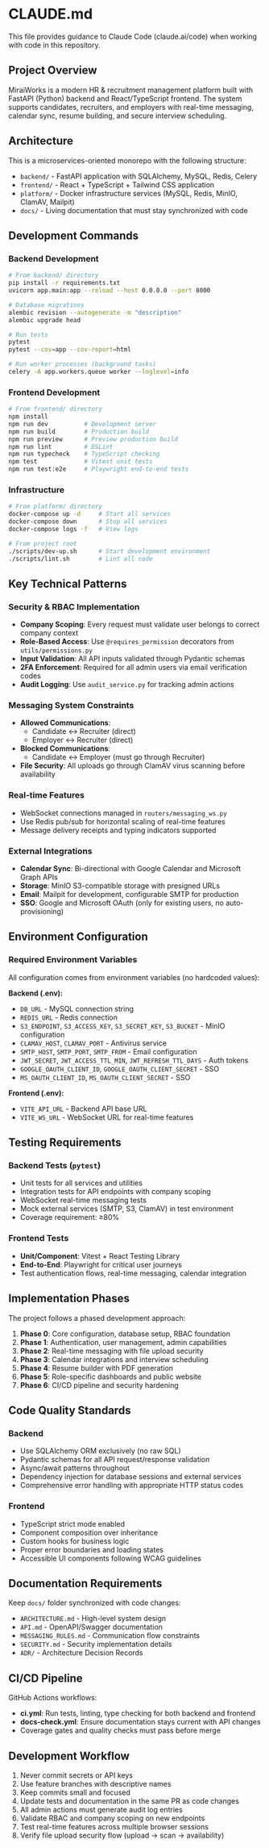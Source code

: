 # CLAUDE.md

This file provides guidance to Claude Code (claude.ai/code) when working with code in this repository.

## Project Overview

MiraiWorks is a modern HR & recruitment management platform built with FastAPI (Python) backend and React/TypeScript frontend. The system supports candidates, recruiters, and employers with real-time messaging, calendar sync, resume building, and secure interview scheduling.

## Architecture

This is a microservices-oriented monorepo with the following structure:
- `backend/` - FastAPI application with SQLAlchemy, MySQL, Redis, Celery
- `frontend/` - React + TypeScript + Tailwind CSS application 
- `platform/` - Docker infrastructure services (MySQL, Redis, MinIO, ClamAV, Mailpit)
- `docs/` - Living documentation that must stay synchronized with code

## Development Commands

### Backend Development
```bash
# From backend/ directory
pip install -r requirements.txt
uvicorn app.main:app --reload --host 0.0.0.0 --port 8000

# Database migrations
alembic revision --autogenerate -m "description"
alembic upgrade head

# Run tests
pytest
pytest --cov=app --cov-report=html

# Run worker processes (background tasks)
celery -A app.workers.queue worker --loglevel=info
```

### Frontend Development
```bash
# From frontend/ directory  
npm install
npm run dev          # Development server
npm run build        # Production build
npm run preview      # Preview production build
npm run lint         # ESLint
npm run typecheck    # TypeScript checking
npm test             # Vitest unit tests
npm run test:e2e     # Playwright end-to-end tests
```

### Infrastructure
```bash
# From platform/ directory
docker-compose up -d     # Start all services
docker-compose down      # Stop all services
docker-compose logs -f   # View logs

# From project root
./scripts/dev-up.sh      # Start development environment
./scripts/lint.sh        # Lint all code
```

## Key Technical Patterns

### Security & RBAC Implementation
- **Company Scoping**: Every request must validate user belongs to correct company context
- **Role-Based Access**: Use `@requires_permission` decorators from `utils/permissions.py`
- **Input Validation**: All API inputs validated through Pydantic schemas
- **2FA Enforcement**: Required for all admin users via email verification codes
- **Audit Logging**: Use `audit_service.py` for tracking admin actions

### Messaging System Constraints
- **Allowed Communications**:
  - Candidate ↔ Recruiter (direct)
  - Employer ↔ Recruiter (direct)
- **Blocked Communications**:
  - Candidate ↔ Employer (must go through Recruiter)
- **File Security**: All uploads go through ClamAV virus scanning before availability

### Real-time Features
- WebSocket connections managed in `routers/messaging_ws.py`
- Use Redis pub/sub for horizontal scaling of real-time features
- Message delivery receipts and typing indicators supported

### External Integrations
- **Calendar Sync**: Bi-directional with Google Calendar and Microsoft Graph APIs
- **Storage**: MinIO S3-compatible storage with presigned URLs
- **Email**: Mailpit for development, configurable SMTP for production
- **SSO**: Google and Microsoft OAuth (only for existing users, no auto-provisioning)

## Environment Configuration

### Required Environment Variables
All configuration comes from environment variables (no hardcoded values):

**Backend (.env):**
- `DB_URL` - MySQL connection string
- `REDIS_URL` - Redis connection
- `S3_ENDPOINT`, `S3_ACCESS_KEY`, `S3_SECRET_KEY`, `S3_BUCKET` - MinIO configuration
- `CLAMAV_HOST`, `CLAMAV_PORT` - Antivirus service
- `SMTP_HOST`, `SMTP_PORT`, `SMTP_FROM` - Email configuration
- `JWT_SECRET`, `JWT_ACCESS_TTL_MIN`, `JWT_REFRESH_TTL_DAYS` - Auth tokens
- `GOOGLE_OAUTH_CLIENT_ID`, `GOOGLE_OAUTH_CLIENT_SECRET` - SSO
- `MS_OAUTH_CLIENT_ID`, `MS_OAUTH_CLIENT_SECRET` - SSO

**Frontend (.env):**
- `VITE_API_URL` - Backend API base URL
- `VITE_WS_URL` - WebSocket URL for real-time features

## Testing Requirements

### Backend Tests (`pytest`)
- Unit tests for all services and utilities
- Integration tests for API endpoints with company scoping
- WebSocket real-time messaging tests
- Mock external services (SMTP, S3, ClamAV) in test environment
- Coverage requirement: ≥80%

### Frontend Tests
- **Unit/Component**: Vitest + React Testing Library
- **End-to-End**: Playwright for critical user journeys
- Test authentication flows, real-time messaging, calendar integration

## Implementation Phases

The project follows a phased development approach:

1. **Phase 0**: Core configuration, database setup, RBAC foundation
2. **Phase 1**: Authentication, user management, admin capabilities  
3. **Phase 2**: Real-time messaging with file upload security
4. **Phase 3**: Calendar integrations and interview scheduling
5. **Phase 4**: Resume builder with PDF generation
6. **Phase 5**: Role-specific dashboards and public website
7. **Phase 6**: CI/CD pipeline and security hardening

## Code Quality Standards

### Backend
- Use SQLAlchemy ORM exclusively (no raw SQL)
- Pydantic schemas for all API request/response validation
- Async/await patterns throughout
- Dependency injection for database sessions and external services
- Comprehensive error handling with appropriate HTTP status codes

### Frontend  
- TypeScript strict mode enabled
- Component composition over inheritance
- Custom hooks for business logic
- Proper error boundaries and loading states
- Accessible UI components following WCAG guidelines

## Documentation Requirements

Keep `docs/` folder synchronized with code changes:
- `ARCHITECTURE.md` - High-level system design
- `API.md` - OpenAPI/Swagger documentation  
- `MESSAGING_RULES.md` - Communication flow constraints
- `SECURITY.md` - Security implementation details
- `ADR/` - Architecture Decision Records

## CI/CD Pipeline

GitHub Actions workflows:
- **ci.yml**: Run tests, linting, type checking for both backend and frontend
- **docs-check.yml**: Ensure documentation stays current with API changes
- Coverage gates and quality checks must pass before merge

## Development Workflow

1. Never commit secrets or API keys
2. Use feature branches with descriptive names
3. Keep commits small and focused
4. Update tests and documentation in the same PR as code changes
5. All admin actions must generate audit log entries
6. Validate RBAC and company scoping on new endpoints
7. Test real-time features across multiple browser sessions
8. Verify file upload security flow (upload → scan → availability)
